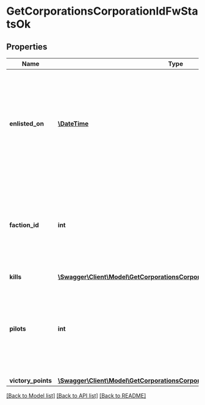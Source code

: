 # GetCorporationsCorporationIdFwStatsOk

## Properties
Name | Type | Description | Notes
------------ | ------------- | ------------- | -------------
**enlisted_on** | [**\DateTime**](\DateTime.md) | The enlistment date of the given corporation into faction warfare. Will not be included if corporation is not enlisted in faction warfare | [optional] 
**faction_id** | **int** | The faction the given corporation is enlisted to fight for. Will not be included if corporation is not enlisted in faction warfare | [optional] 
**kills** | [**\Swagger\Client\Model\GetCorporationsCorporationIdFwStatsOkKills**](GetCorporationsCorporationIdFwStatsOkKills.md) |  | [optional] 
**pilots** | **int** | How many pilots the enlisted corporation has. Will not be included if corporation is not enlisted in faction warfare | [optional] 
**victory_points** | [**\Swagger\Client\Model\GetCorporationsCorporationIdFwStatsOkVictoryPoints**](GetCorporationsCorporationIdFwStatsOkVictoryPoints.md) |  | [optional] 

[[Back to Model list]](../README.md#documentation-for-models) [[Back to API list]](../README.md#documentation-for-api-endpoints) [[Back to README]](../README.md)


